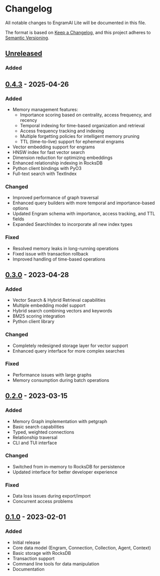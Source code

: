 # Changelog

All notable changes to EngramAI Lite will be documented in this file.

The format is based on [Keep a Changelog](https://keepachangelog.com/en/1.0.0/),
and this project adheres to [Semantic Versioning](https://semver.org/spec/v2.0.0.html).

## [Unreleased]

### Added

## [0.4.3] - 2025-04-26

### Added
- Memory management features:
  - Importance scoring based on centrality, access frequency, and recency
  - Temporal indexing for time-based organization and retrieval
  - Access frequency tracking and indexing
  - Multiple forgetting policies for intelligent memory pruning
  - TTL (time-to-live) support for ephemeral engrams
- Vector embedding support for engrams
- HNSW index for fast vector search
- Dimension reduction for optimizing embeddings
- Enhanced relationship indexing in RocksDB
- Python client bindings with PyO3
- Full-text search with TextIndex

### Changed
- Improved performance of graph traversal
- Enhanced query builders with more temporal and importance-based options
- Updated Engram schema with importance, access tracking, and TTL fields
- Expanded SearchIndex to incorporate all new index types

### Fixed
- Resolved memory leaks in long-running operations
- Fixed issue with transaction rollback
- Improved handling of time-based operations

## [0.3.0] - 2023-04-28

### Added
- Vector Search & Hybrid Retrieval capabilities
- Multiple embedding model support
- Hybrid search combining vectors and keywords
- BM25 scoring integration
- Python client library

### Changed
- Completely redesigned storage layer for vector support
- Enhanced query interface for more complex searches

### Fixed
- Performance issues with large graphs
- Memory consumption during batch operations

## [0.2.0] - 2023-03-15

### Added
- Memory Graph implementation with petgraph
- Basic search capabilities
- Typed, weighted connections
- Relationship traversal
- CLI and TUI interface

### Changed
- Switched from in-memory to RocksDB for persistence
- Updated interface for better developer experience

### Fixed
- Data loss issues during export/import
- Concurrent access problems

## [0.1.0] - 2023-02-01

### Added
- Initial release
- Core data model (Engram, Connection, Collection, Agent, Context)
- Basic storage with RocksDB
- Transaction support
- Command line tools for data manipulation
- Documentation

[Unreleased]: https://github.com/yourusername/engram-lite/compare/v0.4.3...HEAD
[0.4.3]: https://github.com/yourusername/engram-lite/compare/v0.4.2...v0.4.3
[0.4.2]: https://github.com/yourusername/engram-lite/compare/v0.4.1...v0.4.2
[0.4.1]: https://github.com/yourusername/engram-lite/compare/v0.4.0...v0.4.1
[0.4.0]: https://github.com/yourusername/engram-lite/compare/v0.3.0...v0.4.0
[0.3.0]: https://github.com/yourusername/engram-lite/compare/v0.2.0...v0.3.0
[0.2.0]: https://github.com/yourusername/engram-lite/compare/v0.1.0...v0.2.0
[0.1.0]: https://github.com/yourusername/engram-lite/releases/tag/v0.1.0